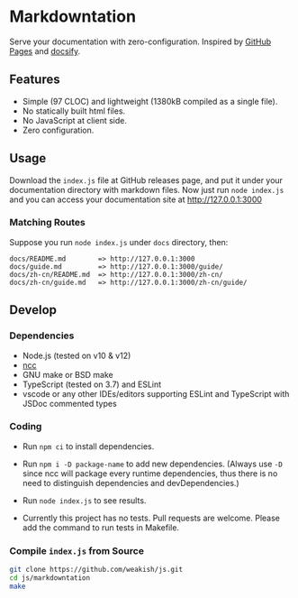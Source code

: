 # Markdowntation

Serve your documentation with zero-configuration.
Inspired by [GitHub Pages] and [docsify].

[GitHub Pages]: https://pages.github.com/
[docsify]: https://docsify.js.org/

## Features

- Simple (97 CLOC) and lightweight (1380kB compiled as a single file).
- No statically built html files.
- No JavaScript at client side.
- Zero configuration.

## Usage

Download the `index.js` file at GitHub releases page, and put it under your documentation directory with markdown files.
Now just run `node index.js` and you can access your documentation site at http://127.0.0.1:3000

### Matching Routes

Suppose you run `node index.js` under `docs` directory, then:

```
docs/README.md        => http://127.0.0.1:3000
docs/guide.md         => http://127.0.0.1:3000/guide/
docs/zh-cn/README.md  => http://127.0.0.1:3000/zh-cn/
docs/zh-cn/guide.md   => http://127.0.0.1:3000/zh-cn/guide/
```

## Develop

### Dependencies

- Node.js (tested on v10 & v12)
- [ncc](https://github.com/zeit/ncc/)
- GNU make or BSD make
- TypeScript (tested on 3.7) and ESLint
- vscode or any other IDEs/editors supporting ESLint and TypeScript with JSDoc commented types

### Coding

- Run `npm ci` to install dependencies.
  
- Run `npm i -D package-name` to add new dependencies.
  (Always use `-D` since ncc will package every runtime dependencies,
  thus there is no need to distinguish dependencies and devDependencies.)

- Run `node index.js` to see results.

- Currently this project has no tests.
  Pull requests are welcome.
  Please add the command to run tests in Makefile.

### Compile `index.js` from Source

```sh
git clone https://github.com/weakish/js.git
cd js/markdowntation
make
```